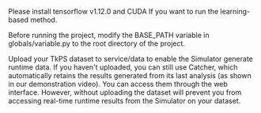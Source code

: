 Please install tensorflow v1.12.0 and CUDA If you want to run the learning-based method.

Before running the project, modify the BASE_PATH variable in globals/variable.py to the root directory of the project.

Upload your TkPS dataset to service/data to enable the Simulator generate runtime data. If you haven't uploaded, you can still use Catcher, which automatically retains the results generated from its last analysis (as shown in our demonstration video). You can access them through the web interface. However, without uploading the dataset will prevent you from accessing real-time runtime results from the Simulator on your dataset.
